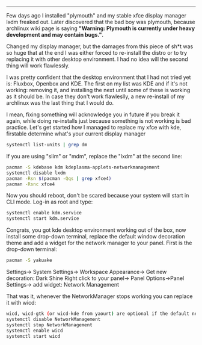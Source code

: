 
---

Few days ago I installed "plymouth" and my stable xfce display manager lxdm freaked out. Later discovered that the bad boy was plymouth, because archlinux wiki page is saying **"Warning: Plymouth is currently under heavy development and may contain bugs."**.

Changed my display manager, but the damages from this piece of sh*t was so huge that at the end I was either forced to re-install the distro or to try replacing it with other desktop environment. I had no idea will the second thing will work flawlessly.

I was pretty confident that the desktop environment that I had not tried yet is: Fluxbox, Openbox and KDE. The first on my list was KDE and if it's not working: removing it, and installing the next until some of these is working as it should be. In case they don't work flawleslly, a new re-install of my archlinux was the last thing that I would do.  

I mean, fixing something will acknowledge you in future if you break it again, while doing re-installs just because something is not working is bad practice. Let's get started how I managed to replace my xfce with kde, firstable determine what's your current display manager

```bash 
systemctl list-units | grep dm
```

If you are using "slim" or "mdm", replace the "lxdm" at the second line:

```bash
pacman -S kdebase kdm kdeplasma-applets-networkmanagement
systemctl disable lxdm
pacman -Rsn $(pacman -Qqs | grep xfce4)
pacman -Rsnc xfce4
```

Now you should reboot, don't be scared because your system will start in CLI mode. Log-in as root and type:

```bash
systemctl enable kdm.service
systemctl start kdm.service
```

Congrats, you got kde desktop environment working out of the box, now install some drop-down terminal, replace the default window decoration theme and add a widget for the network manager to your panel. First is the drop-down terminal:

```bash
pacman -S yakuake
```

Settings-> System Settings-> Workspace Appearance-> Get new decoration: Dark Shine
Right click to your panel-> Panel Options->Panel Settings-> add widget: Network Management

That was it, whenever the NetworkManager stops working you can replace it with wicd:

```bash
wicd, wicd-gtk (or wicd-kde from yaourt) are optional if the default network management applet is not working properly.
systemctl disable NetworkManagement
systemctl stop NetworkManagement
systemctl enable wicd
systemctl start wicd
```
